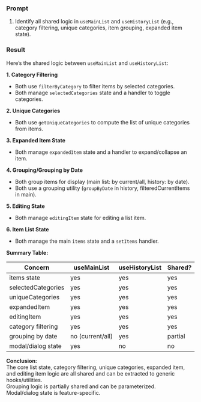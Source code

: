 ### Prompt

1. Identify all shared logic in `useMainList` and `useHistoryList` (e.g., category filtering, unique categories, item grouping, expanded item state).

### Result

Here’s the shared logic between `useMainList` and `useHistoryList`:

**1. Category Filtering**
- Both use `filterByCategory` to filter items by selected categories.
- Both manage `selectedCategories` state and a handler to toggle categories.

**2. Unique Categories**
- Both use `getUniqueCategories` to compute the list of unique categories from items.

**3. Expanded Item State**
- Both manage `expandedItem` state and a handler to expand/collapse an item.

**4. Grouping/Grouping by Date**
- Both group items for display (main list: by current/all, history: by date).
- Both use a grouping utility (`groupByDate` in history, filteredCurrentItems in main).

**5. Editing State**
- Both manage `editingItem` state for editing a list item.

**6. Item List State**
- Both manage the main `items` state and a `setItems` handler.

**Summary Table:**

| Concern              | useMainList         | useHistoryList      | Shared? |
|----------------------|---------------------|---------------------|---------|
| items state          | yes                 | yes                 | yes     |
| selectedCategories   | yes                 | yes                 | yes     |
| uniqueCategories     | yes                 | yes                 | yes     |
| expandedItem         | yes                 | yes                 | yes     |
| editingItem          | yes                 | yes                 | yes     |
| category filtering   | yes                 | yes                 | yes     |
| grouping by date     | no (current/all)    | yes                 | partial |
| modal/dialog state   | yes                 | no                  | no      |

**Conclusion:**  
The core list state, category filtering, unique categories, expanded item, and editing item logic are all shared and can be extracted to generic hooks/utilities.  
Grouping logic is partially shared and can be parameterized.  
Modal/dialog state is feature-specific.
